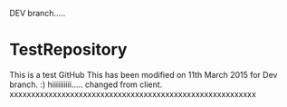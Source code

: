 DEV branch.....
# TestRepository
This is a test GitHub
This has been modified on 11th March 2015 for Dev branch.
:)
hiiiiiiiiii.....
changed from client.
xxxxxxxxxxxxxxxxxxxxxxxxxxxxxxxxxxxxxxxxxxxxxxxxxxxxxxxxx
